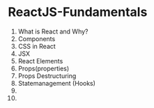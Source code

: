 # ReactJS-Fundamentals
<ol>
<li>What is React and Why?</li>
<li>Components</li>
<li>CSS in React</li>
<li>JSX</li>
<li>React Elements</li>
<li>Props(properties)</li>
<li>Props Destructuring</li>
<li>Statemanagement (Hooks)</li>
<li></li>
<li></li>
</ol>


